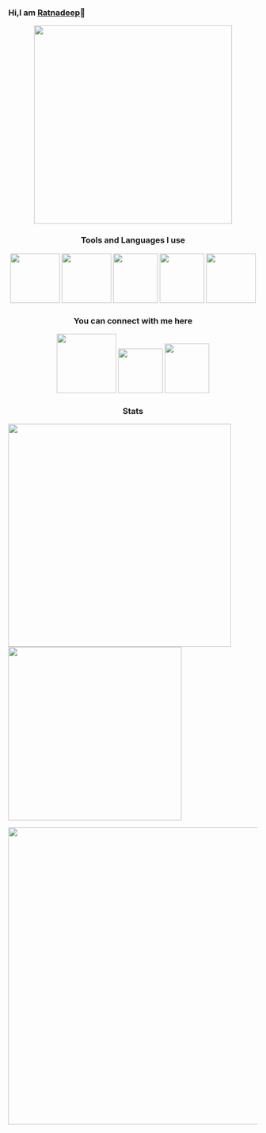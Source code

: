 ### Hi,I am [Ratnadeep](https://ratnadeepysvs.hashnode.dev/)👋                              
<p align="center">
  <img width="400" height="400" src="https://bit.ly/3jvDJuf">
</p>
<h3 align='center'>Tools and Languages I use</h3>
<p align='center'>
      <a href='#'><img src='https://bit.ly/3qFuBVA' width="100" height="100"></a>
      <a href='#'><img src='https://bit.ly/2SJLhie' width="100" height="100"></a>
      <a href='#'><img src='https://bit.ly/3ydMAoB' width="90" height="100"></a>
      <a href='#'><img src='https://bit.ly/3jyFua4' width="90" height="100"></a>
      <a href='#'><img src='https://bit.ly/2TpOGmA' width="100" height="100"></a>
</p>
<h3 align='center'>You can connect with me here</h3>
<p align='center'>
      <a href='https://bit.ly/2SESy2G'><img src='https://bit.ly/3wcUmh7' width="120" height="120"></a>
      <a href='https://bit.ly/2TufNwG'><img src='https://bit.ly/3hueE0p' width="90" height="90"></a>
      <a href='mailto:ratnadeepysvs@protonmail.com'><img src='https://iconape.com/wp-content/png_logo_vector/mail-ios.png' width="90" height="100"></a>
</p>
<h3 align='center'>Stats</h3>
<p>
  <img width="450"src="https://bit.ly/3ylMdIS">
  <img width="350"src="https://bit.ly/3xjeuiX">
</p>
<p align="center">
  <img width="600"src="https://bit.ly/3qGNeZq">
</p>
